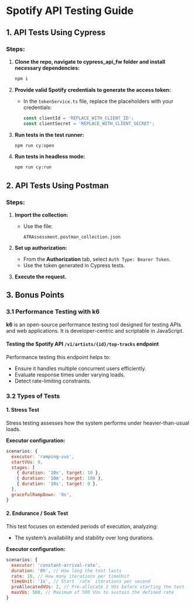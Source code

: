 # Spotify API Testing Guide

## 1. API Tests Using Cypress

### Steps:
1. **Clone the repo, navigate to cypress_api_fw folder and install necessary dependencies:**
   ```sh
   npm i
   ```

2. **Provide valid Spotify credentials to generate the access token:**
   - In the `tokenService.ts` file, replace the placeholders with your credentials:
     ```ts
     const clientId = 'REPLACE_WITH_CLIENT_ID';
     const clientSecret = 'REPLACE_WITH_CLIENT_SECRET';
     ```

3. **Run tests in the test runner:**
   ```sh
   npm run cy:open
   ```

4. **Run tests in headless mode:**
   ```sh
   npm run cy:run
   ```

## 2. API Tests Using Postman

### Steps:
1. **Import the collection:**
   - Use the file:
     ```
     ATRAssessment.postman_collection.json
     ```

2. **Set up authorization:**
   - From the **Authorization** tab, select `Auth Type: Bearer Token`.
   - Use the token generated in Cypress tests.

3. **Execute the request.**

## 3. Bonus Points

### 3.1 Performance Testing with k6
**k6** is an open-source performance testing tool designed for testing APIs and web applications. It is developer-centric and scriptable in JavaScript.

#### **Testing the Spotify API `/v1/artists/{id}/top-tracks` endpoint**
Performance testing this endpoint helps to:
- Ensure it handles multiple concurrent users efficiently.
- Evaluate response times under varying loads.
- Detect rate-limiting constraints.

### 3.2 Types of Tests

#### **1. Stress Test**
Stress testing assesses how the system performs under heavier-than-usual loads.

**Executor configuration:**
```js
scenarios: {
  executor: 'ramping-vus',
  startVUs: 0,
  stages: [
    { duration: '20s', target: 10 },
    { duration: '10m', target: 100 },
    { duration: '10s', target: 0 },
  ],
  gracefulRampDown: '0s',
}
```

#### **2. Endurance / Soak Test**
This test focuses on extended periods of execution, analyzing:
- The system’s availability and stability over long durations.

**Executor configuration:**
```js
scenarios: {
  executor: 'constant-arrival-rate',
  duration: '8h', // How long the test lasts
  rate: 10, // How many iterations per timeUnit
  timeUnit: '1s', // Start `rate` iterations per second
  preAllocatedVUs: 2, // Pre-allocate 2 VUs before starting the test
  maxVUs: 500, // Maximum of 500 VUs to sustain the defined rate
}
```

